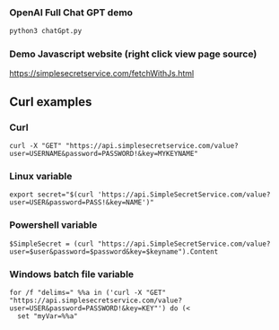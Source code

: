### OpenAI Full Chat GPT demo
```Python
python3 chatGpt.py
```
### Demo Javascript website (right click view page source)
https://simplesecretservice.com/fetchWithJs.html
## Curl examples

### Curl
```
curl -X "GET" "https://api.simplesecretservice.com/value?user=USERNAME&password=PASSWORD!&key=MYKEYNAME"
```
### Linux variable
```
export secret="$(curl 'https://api.SimpleSecretService.com/value?user=USER&password=PASS!&key=NAME')"
```
### Powershell variable
```
$SimpleSecret = (curl "https://api.SimpleSecretService.com/value?user=$user&password=$password&key=$keyname").Content
```
### Windows batch file variable
```
for /f "delims=" %%a in ('curl -X "GET" "https://api.simplesecretservice.com/value?user=USER&password=PASSWORD!&key=KEY"') do (<
  set "myVar=%%a"
```
